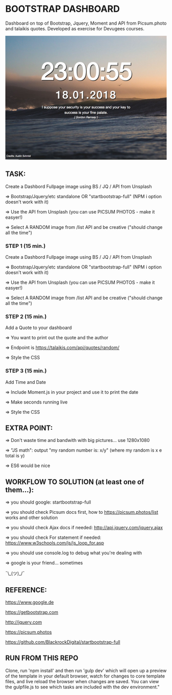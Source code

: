 # BOOTSTRAP DASHBOARD

Dashboard on top of Bootstrap, Jquery, Moment and API from Picsum.photo and talaikis quotes. Developed as exercise for Devugees courses.

![Screenshot](./image.png?raw=true "Screenshot")

## TASK: 

Create a Dashbord Fullpage image using BS / JQ / API from Unsplash

=> Bootstrap/Jquery/etc standalone OR "startbootstrap-full" (NPM i option doesn't work with it)

=> Use the API from Unsplash (you can use PICSUM PHOTOS - make it easyer!)

=> Select A RANDOM image from /list API and be creative ("should change all the time")


### STEP 1 (15 min.)

Create a Dashbord Fullpage image using BS / JQ / API from Unsplash

=> Bootstrap/Jquery/etc standalone OR "startbootstrap-full" (NPM i option doesn't work with it)

=> Use the API from Unsplash (you can use PICSUM PHOTOS - make it easyer!)

=> Select A RANDOM image from /list API and be creative ("should change all the time")


### STEP 2 (15 min.)

Add a Quote to your dashboard

=> You want to print out the quote and the author

=> Endpoint is https://talaikis.com/api/quotes/random/

=> Style the CSS


### STEP 3 (15 min.)

Add Time and Date

=> Include Moment.js in your project and use it to print the date

=> Make seconds running live

=> Style the CSS


## EXTRA POINT:

=> Don't waste time and bandwith with big pictures... use 1280x1080

=> "JS math": output "my random number is: x/y" (where my random is x e total is y)

=> ES6 would be nice

## WORKFLOW TO SOLUTION (at least one of them...):

=> you should google: startbootstrap-full

=> you should check Picsum docs first, how to https://picsum.photos/list works and other solution

=> you should check Ajax docs if needed: http://api.jquery.com/jquery.ajax

=> you should check For statement if needed: https://www.w3schools.com/js/js_loop_for.asp

=> you should use console.log to debug what you're dealing with

=> google is your friend... sometimes


¯\\\_(ツ)\_/¯ 


## REFERENCE:

https://www.google.de

https://getbootstrap.com

http://jquery.com

https://picsum.photos

https://github.com/BlackrockDigital/startbootstrap-full

## RUN FROM THIS REPO

Clone, run 'npm install' and then run 'gulp dev' which will open up a preview of the template in your default browser, watch for changes to core template files, and live reload the browser when changes are saved. You can view the gulpfile.js to see which tasks are included with the dev environment."


